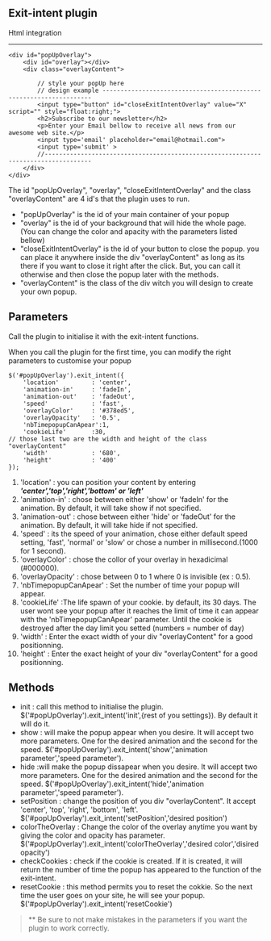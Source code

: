 Exit-intent plugin
------------------

Html integration
****

	<div id="popUpOverlay">
		<div id="overlay"></div>
		<div class="overlayContent">
			
			// style your popUp here
			// design example -------------------------------------------------------------------
			<input type="button" id="closeExitIntentOverlay" value="X" script="" style="float:right;">
			<h2>Subscribe to our newsletter</h2>
			<p>Enter your Email bellow to receive all news from our awesome web site.</p>
			<input type='email' placeholder="email@hotmail.com">
			<input type='submit' >   
			//-----------------------------------------------------------------------------------   
		</div>
	</div>

The id "popUpOverlay", "overlay", "closeExitIntentOverlay" and the class "overlayContent" are 4 id's that the plugin uses to run.

* "popUpOverlay" is the id of your main container of your popup
* "overlay" is the id of your background that will hide the whole page. (You can change the color and apacity with the parameters listed bellow)
* "closeExitIntentOverlay" is the id of your button to close the popup. you can place it anywhere inside the div "overlayContent" as long as its there if you want to close it right after the click. But, you can call it otherwise and then close the popup later with the methods.
* "overlayContent" is the class of the div witch you will design to create your own popup.

Parameters
----------

Call the plugin to initialise it with the exit-intent functions.

When you call the plugin for the first time, you can modify the right parameters to customise your popup

	$('#popUpOverlay').exit_intent({
	    'location'         : 'center',
	    'animation-in'     : 'fadeIn',
	    'animation-out'    : 'fadeOut',
	    'speed'            : 'fast',
	    'overlayColor'     : '#378ed5',
	    'overlayOpacity'   : '0.5',
	    'nbTimepopupCanApear':1,
	    'cookieLife'       :30,
	// those last two are the width and height of the class "overlayContent"
	    'width'            : '680',
	    'height'           : '400'
	});


1. 'location' : you can position your content by entering _**'center','top','right','bottom' or 'left'**_
2. 'animation-in' : chose between either 'show' or 'fadeIn' for the animation. By default, it will take show if not specified.
3. 'animation-out' : chose between either 'hide' or 'fadeOut' for the animation. By default, it will take hide if not specified.
4. 'speed' : its the speed of your animation, chose either default speed setting, 'fast', 'normal' or 'slow' or chose a number in millisecond.(1000 for 1 second).
5. 'overlayColor' : chose the collor of your overlay in hexadicimal (#000000).
6. 'overlayOpacity' : chose between 0 to 1 where 0 is invisible (ex : 0.5).
7. 'nbTimepopupCanApear' : Set the number of time your popup will appear.
8. 'cookieLife' :The life spawn of your cookie. by default, its 30 days. The user wont see your popup after it reaches the limit of time it can appear with the 'nbTimepopupCanApear' parameter. Until the cookie is destroyed after the day limit you setted (numbers = number of day)
9. 'width' : Enter the exact width of your div "overlayContent" for a good positionning.
10. 'height'  : Enter the exact height of your div "overlayContent" for a good positionning.

Methods
-------

* init : call this method to initialise the plugin. $('#popUpOverlay').exit_intent('init',{rest of you settings}). By default it will do it.
* show : will make the popup appear when you desire. It will accept two more parameters. One for the desired animation and the second for the speed. $('#popUpOverlay').exit_intent('show','animation parameter','speed parameter').
* hide :will make the popup dissapear when you desire. It will accept two more parameters. One for the desired animation and the second for the speed. $('#popUpOverlay').exit_intent('hide','animation parameter','speed parameter').
* setPosition : change the position of you div  "overlayContent". It accept 'center', 'top', 'right', 'bottom', 'left'. $('#popUpOverlay').exit_intent('setPosition','desired position')
* colorTheOverlay : Change the color of the overlay anytime you want by giving the color and opacity has parameter. $('#popUpOverlay').exit_intent('colorTheOverlay','desired color','disired opacity')
* checkCookies : check if the cookie is created. If it is created, it will return the number of time the popup has appeared to the function of the exit-intent.
* resetCookie : this method permits you to reset the cokkie. So the next time the user goes on your site, he will see your popup. $('#popUpOverlay').exit_intent('resetCookie')


>** Be sure to not make mistakes in the parameters if you want the plugin to work correctly.


